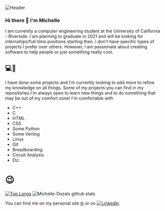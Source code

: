 
![Header](https://user-images.githubusercontent.com/62925991/96195198-02207e80-0f01-11eb-8e60-3cadb3e48558.jpg)


<!--
**Michelle-Dozal/Michelle-Dozal** is a ✨ _special_ ✨ repository because its `README.md` (this file) appears on your GitHub profile.


- 🔭 I’m currently working on ...
- 🌱 I’m currently learning ...
- 👯 I’m looking to collaborate on ...
- 🤔 I’m looking for help with ...
- 💬 Ask me about ...
- 📫 How to reach me: ...
- 😄 Pronouns: ...
- ⚡ Fun fact: ...
-->
### Hi there 👋 I'm Michelle
I am currently a computer engineering student at the University of California - Riverside. I am planning to graduate in 2021 and will be looking for internships/full-time positions starting then. I don't have specific types of projects I prefer over others. However, I am passionate about creating software to help people or just something really cool. 

## :computer::electric_plug:
I have done some projects and I'm currently looking to add more to refine my knowledge on all things. Some of my projects you can find in my repositories.I'm always open to learn new things and to do something that may be out of my comfort zone! I'm comfortable with 
* C++
* C
* HTML
* CSS
* Some Python
* Some Verilog
* Linux
* Git
* Breadboarding 
* Circuit Analysis
* Etc. 

# :wink:

[![Top Langs](https://github-readme-stats.vercel.app/api/top-langs/?username=Michelle-Dozal&langs_count=8&show_icons=true&theme=radical)](https://github.com/Michelle-Dozal/github-readme-stats)
![Michelle-Dozals github stats](https://github-readme-stats.vercel.app/api?username=Michelle-Dozal&show_icons=true&theme=radical)



You can find me on my personal site [:globe_with_meridians:][1] or on [![LinkedIn][3.2]][2].

<!-- Icons -->
[3.2]: https://raw.githubusercontent.com/MartinHeinz/MartinHeinz/master/linkedin-3-16.png (LinkedIn icon without padding)

<!-- Links to your social media accounts -->
[1]: https://michelle-dozal.github.io
[2]: https://www.linkedin.com/in/michelle-dozal-6032561aa/
